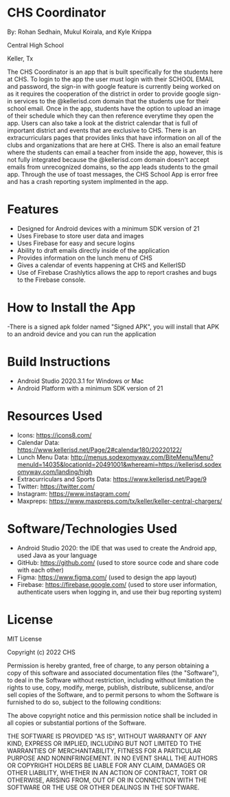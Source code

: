# CHS Coordinator

By: Rohan Sedhain, Mukul Koirala, and Kyle Knippa

Central High School

Keller, Tx

The CHS Coordinator is an app that is built specifically for the students here at CHS. To login to the app the user must login with their SCHOOL EMAIL and password, the sign-in with google feature is currently being worked on as it requires the cooperation of the district in order to provide google sign-in services to the @kellerisd.com domain that the students use for their school email. Once in the app, students have the option to upload an image of their schedule which they can then reference everytime they open the app. Users can also take a look at the district calendar that is full of important district and events that are exclusive to CHS. There is an extracurriculars pages that provides links that have information on all of the clubs and organizations that are here at CHS. There is also an email feature where the students can email a teacher from inside the app, however, this is not fully integrated because the @kellerisd.com domain doesn't accept emails from unrecognized domains, so the app leads students to the gmail app. Through the use of toast messages, the CHS School App is error free and has a crash reporting system implmented in the app.
# Features
- Designed for Android devices with a minimum SDK version of 21
- Uses Firebase to store user data and images
- Uses Firebase for easy and secure logins
- Ability to draft emails directly inside of the application
- Provides information on the lunch menu of CHS
- Gives a calendar of events happening at CHS and KellerISD
- Use of Firebase Crashlytics allows the app to report crashes and bugs to the Firebase console.  

# How to Install the App
-There is a signed apk folder named "Signed APK", you will install that APK to an android device and you can run the application

# Build Instructions
- Android Studio 2020.3.1 for Windows or Mac
- Android Platform with a minimum SDK version of 21

# Resources Used
- Icons: https://icons8.com/
- Calendar Data: https://www.kellerisd.net/Page/2#calendar180/20220122/
- Lunch Menu Data: http://menus.sodexomyway.com/BiteMenu/Menu?menuId=14035&locationId=20491001&whereami=https://kellerisd.sodexomyway.com/landing/high
- Extracurriculars and Sports Data: https://www.kellerisd.net/Page/9
- Twitter: https://twitter.com/
- Instagram: https://www.instagram.com/
- Maxpreps: https://www.maxpreps.com/tx/keller/keller-central-chargers/

# Software/Technologies Used
- Android Studio 2020: the IDE that was used to create the Android app, used Java as your language
- GitHub: https://github.com/ (used to store source code and share code with each other)
- Figma: https://www.figma.com/ (used to design the app layout)
- Firebase: https://firebase.google.com/ (used to store user information, authenticate users when logging in, and use their bug reporting system)

# License
MIT License

Copyright (c) 2022 CHS

Permission is hereby granted, free of charge, to any person obtaining a copy
of this software and associated documentation files (the "Software"), to deal
in the Software without restriction, including without limitation the rights
to use, copy, modify, merge, publish, distribute, sublicense, and/or sell
copies of the Software, and to permit persons to whom the Software is
furnished to do so, subject to the following conditions:

The above copyright notice and this permission notice shall be included in all
copies or substantial portions of the Software.

THE SOFTWARE IS PROVIDED "AS IS", WITHOUT WARRANTY OF ANY KIND, EXPRESS OR
IMPLIED, INCLUDING BUT NOT LIMITED TO THE WARRANTIES OF MERCHANTABILITY,
FITNESS FOR A PARTICULAR PURPOSE AND NONINFRINGEMENT. IN NO EVENT SHALL THE
AUTHORS OR COPYRIGHT HOLDERS BE LIABLE FOR ANY CLAIM, DAMAGES OR OTHER
LIABILITY, WHETHER IN AN ACTION OF CONTRACT, TORT OR OTHERWISE, ARISING FROM,
OUT OF OR IN CONNECTION WITH THE SOFTWARE OR THE USE OR OTHER DEALINGS IN THE
SOFTWARE.





